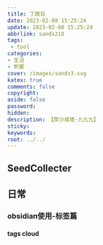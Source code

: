 ```yaml
---
title: 丁酉日
date: 2023-02-08 15:25:24
update: 2023-02-08 15:25:24
abbrlink: sands218
tags:
 - tool
categories:
- 生活
- 积累
cover: /images/sands3.svg
katex: true
comments: false
copyright:
aside: false
password:
hidden:
description: 【聚沙成塔·九九九】 
sticky: 
keywords:
root: ../../
---
```


## SeedCollecter


## 日常
### obsidian使用-标签篇
#### tags cloud
```tagcloud
```
```linkcloud 
```
```wordcloud 
```

